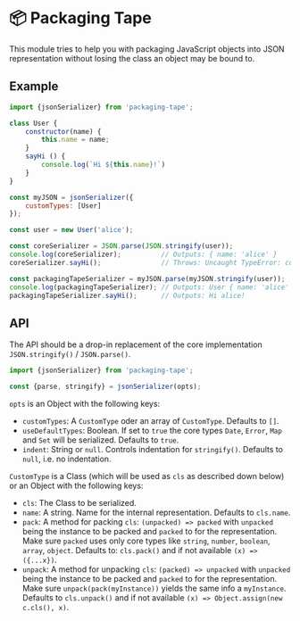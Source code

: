 # 📦 Packaging Tape

This module tries to help you with packaging JavaScript objects into JSON representation without losing the class an object may be bound to.

## Example

```js
import {jsonSerializer} from 'packaging-tape';

class User {
    constructor(name) {
        this.name = name;
    }
    sayHi () {
        console.log(`Hi ${this.name}!`)
    }
}

const myJSON = jsonSerializer({
    customTypes: [User]
});

const user = new User('alice');

const coreSerializer = JSON.parse(JSON.stringify(user));
console.log(coreSerializer);          // Outputs: { name: 'alice' }
coreSerializer.sayHi();               // Throws: Uncaught TypeError: coreSerializer.sayHi is not a function

const packagingTapeSerializer = myJSON.parse(myJSON.stringify(user));
console.log(packagingTapeSerializer); // Outputs: User { name: 'alice' }
packagingTapeSerializer.sayHi();      // Outputs: Hi alice!
```

## API

The API should be a drop-in replacement of the core implementation `JSON.stringify()` / `JSON.parse()`.

```js
import {jsonSerializer} from 'packaging-tape';

const {parse, stringify} = jsonSerializer(opts);
```

`opts` is an Object with the following keys: 
- `customTypes`: A `CustomType` oder an array of `CustomType`. Defaults to `[]`.
- `useDefaultTypes`: Boolean. If set to `true` the core types `Date`, `Error`, `Map` and `Set` will be serialized. Defaults to `true`.
- `indent`: String or `null`. Controls indentation for `stringify()`. Defaults to `null`, i.e. no indentation.


`CustomType` is a Class (which will be used as `cls` as described down below) or an Object with the following keys:
- `cls`: The Class to be serialized.
- `name`: A string. Name for the internal representation. Defaults to `cls.name`.
- `pack`: A method for packing `cls`: `(unpacked) => packed` with `unpacked` being the instance to be packed and `packed` to for the representation. Make sure `packed` uses only core types like `string`, `number`, `boolean`, `array`, `object`. Defaults to: `cls.pack()` and if not available `(x) => ({...x})`.
- `unpack`: A method for unpacking `cls`: `(packed) => unpacked` with `unpacked` being the instance to be packed and `packed` to for the representation. Make sure `unpack(pack(myInstance))` yields the same info a `myInstance`. Defaults to `cls.unpack()` and if not available `(x) => Object.assign(new c.cls(), x)`.

